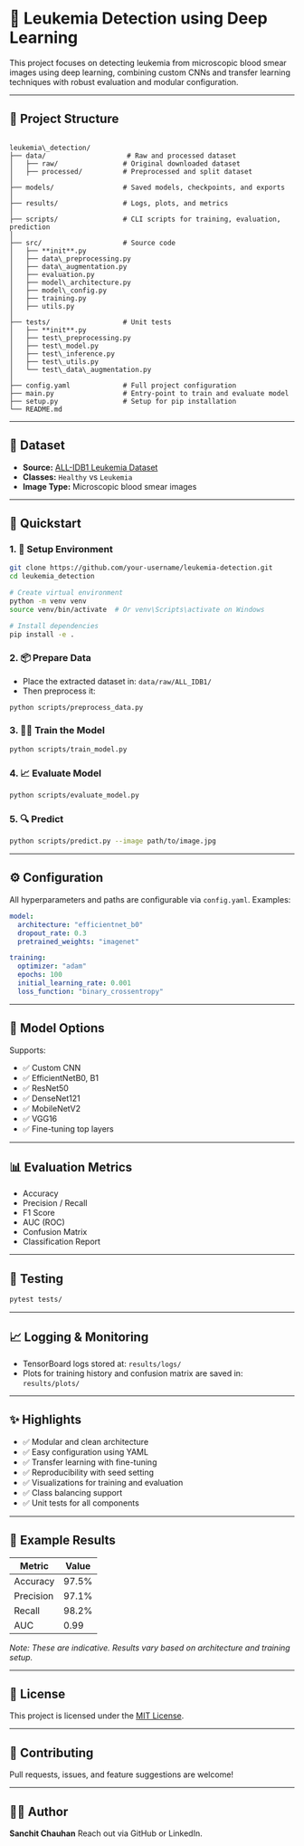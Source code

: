 # 🧬 Leukemia Detection using Deep Learning

This project focuses on detecting leukemia from microscopic blood smear images using deep learning, combining custom CNNs and transfer learning techniques with robust evaluation and modular configuration.

---

## 📁 Project Structure

```

leukemia\_detection/
├── data/                    # Raw and processed dataset
│   ├── raw/                # Original downloaded dataset
│   ├── processed/          # Preprocessed and split dataset
│
├── models/                 # Saved models, checkpoints, and exports
│
├── results/                # Logs, plots, and metrics
│
├── scripts/                # CLI scripts for training, evaluation, prediction
│
├── src/                    # Source code
│   ├── **init**.py
│   ├── data\_preprocessing.py
│   ├── data\_augmentation.py
│   ├── evaluation.py
│   ├── model\_architecture.py
│   ├── model\_config.py
│   ├── training.py
│   ├── utils.py
│
├── tests/                  # Unit tests
│   ├── **init**.py
│   ├── test\_preprocessing.py
│   ├── test\_model.py
│   ├── test\_inference.py
│   ├── test\_utils.py
│   └── test\_data\_augmentation.py
│
├── config.yaml             # Full project configuration
├── main.py                 # Entry-point to train and evaluate model
├── setup.py                # Setup for pip installation
└── README.md

````

---

## 🧪 Dataset

- **Source:** [ALL-IDB1 Leukemia Dataset](https://www.kaggle.com/datasets/andrewmvd/leukemia-classification)
- **Classes:** `Healthy` vs `Leukemia`
- **Image Type:** Microscopic blood smear images

---

## 🚀 Quickstart

### 1. 🔧 Setup Environment

```bash
git clone https://github.com/your-username/leukemia-detection.git
cd leukemia_detection

# Create virtual environment
python -m venv venv
source venv/bin/activate  # Or venv\Scripts\activate on Windows

# Install dependencies
pip install -e .
````

### 2. 📦 Prepare Data

* Place the extracted dataset in: `data/raw/ALL_IDB1/`
* Then preprocess it:

```bash
python scripts/preprocess_data.py
```

### 3. 🏋️‍♀️ Train the Model

```bash
python scripts/train_model.py
```

### 4. 📈 Evaluate Model

```bash
python scripts/evaluate_model.py
```

### 5. 🔍 Predict

```bash
python scripts/predict.py --image path/to/image.jpg
```

---

## ⚙️ Configuration

All hyperparameters and paths are configurable via `config.yaml`. Examples:

```yaml
model:
  architecture: "efficientnet_b0"
  dropout_rate: 0.3
  pretrained_weights: "imagenet"

training:
  optimizer: "adam"
  epochs: 100
  initial_learning_rate: 0.001
  loss_function: "binary_crossentropy"
```

---

## 🧠 Model Options

Supports:

* ✅ Custom CNN
* ✅ EfficientNetB0, B1
* ✅ ResNet50
* ✅ DenseNet121
* ✅ MobileNetV2
* ✅ VGG16
* ✅ Fine-tuning top layers

---

## 📊 Evaluation Metrics

* Accuracy
* Precision / Recall
* F1 Score
* AUC (ROC)
* Confusion Matrix
* Classification Report

---

## 🧪 Testing

```bash
pytest tests/
```

---

## 📈 Logging & Monitoring

* TensorBoard logs stored at: `results/logs/`
* Plots for training history and confusion matrix are saved in: `results/plots/`

---

## ✨ Highlights

* ✅ Modular and clean architecture
* ✅ Easy configuration using YAML
* ✅ Transfer learning with fine-tuning
* ✅ Reproducibility with seed setting
* ✅ Visualizations for training and evaluation
* ✅ Class balancing support
* ✅ Unit tests for all components

---

## 🧪 Example Results

| Metric    | Value |
| --------- | ----- |
| Accuracy  | 97.5% |
| Precision | 97.1% |
| Recall    | 98.2% |
| AUC       | 0.99  |

*Note: These are indicative. Results vary based on architecture and training setup.*

---

## 📜 License

This project is licensed under the [MIT License](LICENSE).

---

## 🤝 Contributing

Pull requests, issues, and feature suggestions are welcome!

---

## 👨‍💻 Author

**Sanchit Chauhan**
Reach out via GitHub or LinkedIn.

```
